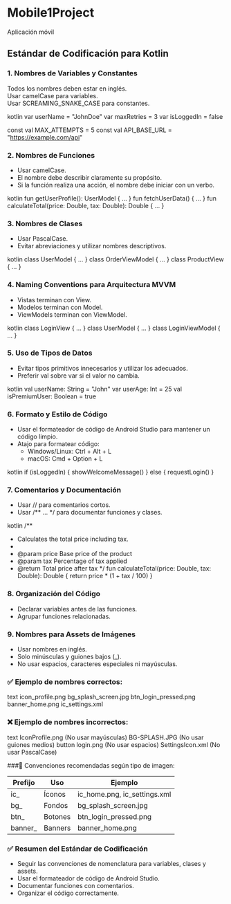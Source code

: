 # Mobile1Project
Aplicación móvil

## Estándar de Codificación para Kotlin

### 1. Nombres de Variables y Constantes
Todos los nombres deben estar en inglés.  
Usar camelCase para variables.  
Usar SCREAMING_SNAKE_CASE para constantes.

kotlin
var userName = "JohnDoe"
var maxRetries = 3
var isLoggedIn = false

const val MAX_ATTEMPTS = 5
const val API_BASE_URL = "https://example.com/api"


### 2. Nombres de Funciones
- Usar camelCase.
- El nombre debe describir claramente su propósito.
- Si la función realiza una acción, el nombre debe iniciar con un verbo.

kotlin
fun getUserProfile(): UserModel { ... }
fun fetchUserData() { ... }
fun calculateTotal(price: Double, tax: Double): Double { ... }


### 3. Nombres de Clases
- Usar PascalCase.
- Evitar abreviaciones y utilizar nombres descriptivos.

kotlin
class UserModel { ... }
class OrderViewModel { ... }
class ProductView { ... }


### 4. Naming Conventions para Arquitectura MVVM
- Vistas terminan con View.
- Modelos terminan con Model.
- ViewModels terminan con ViewModel.

kotlin
class LoginView { ... }
class UserModel { ... }
class LoginViewModel { ... }


### 5. Uso de Tipos de Datos
- Evitar tipos primitivos innecesarios y utilizar los adecuados.
- Preferir val sobre var si el valor no cambia.

kotlin
val userName: String = "John"
var userAge: Int = 25
val isPremiumUser: Boolean = true


### 6. Formato y Estilo de Código
- Usar el formateador de código de Android Studio para mantener un código limpio.
- Atajo para formatear código:
  - Windows/Linux: Ctrl + Alt + L
  - macOS: Cmd + Option + L

kotlin
if (isLoggedIn) {
    showWelcomeMessage()
} else {
    requestLogin()
}


### 7. Comentarios y Documentación
- Usar // para comentarios cortos.
- Usar /** ... */ para documentar funciones y clases.

kotlin
/**
 * Calculates the total price including tax.
 *
 * @param price Base price of the product
 * @param tax Percentage of tax applied
 * @return Total price after tax
 */
fun calculateTotal(price: Double, tax: Double): Double {
    return price * (1 + tax / 100)
}


### 8. Organización del Código
- Declarar variables antes de las funciones.
- Agrupar funciones relacionadas.

### 9. Nombres para Assets de Imágenes
- Usar nombres en inglés.
- Solo minúsculas y guiones bajos (_).
- No usar espacios, caracteres especiales ni mayúsculas.

### ✅ Ejemplo de nombres correctos:
text
icon_profile.png
bg_splash_screen.jpg
btn_login_pressed.png
banner_home.png
ic_settings.xml


### ❌ Ejemplo de nombres incorrectos:
text
IconProfile.png (No usar mayúsculas)
BG-SPLASH.JPG (No usar guiones medios)
button login.png (No usar espacios)
SettingsIcon.xml (No usar PascalCase)


###📌 Convenciones recomendadas según tipo de imagen:

| Prefijo  | Uso        | Ejemplo                        |
|----------|------------|--------------------------------|
| ic_    | Íconos     | ic_home.png, ic_settings.xml |
| bg_    | Fondos     | bg_splash_screen.jpg          |
| btn_   | Botones    | btn_login_pressed.png         |
| banner_| Banners    | banner_home.png               |

### ✅ Resumen del Estándar de Codificación
- Seguir las convenciones de nomenclatura para variables, clases y assets.
- Usar el formateador de código de Android Studio.
- Documentar funciones con comentarios.
- Organizar el código correctamente.